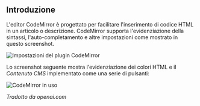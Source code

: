 <!-- Filename: Content_editors / Display title: Plugin Codemirror -->

## Introduzione

L'editor CodeMirror è progettato per facilitare l'inserimento di codice HTML in un articolo o descrizione. CodeMirror supporta l'evidenziazione della sintassi, l'auto-completamento e altre impostazioni come mostrato in questo screenshot.

![Impostazioni del plugin CodeMirror](../../../en/images/editors/codemirror-plugin-tab.png)

Lo screenshot seguente mostra l'evidenziazione dei colori HTML e il *Contenuto CMS* implementato come una serie di pulsanti:

![CodeMirror in uso](../../../en/images/editors/codemirror-example.png)

*Tradotto da openai.com*

